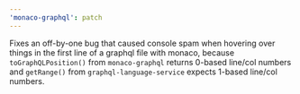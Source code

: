 ```yaml
---
'monaco-graphql': patch
---
```


Fixes an off-by-one bug that caused console spam when hovering over things in the first line of a graphql file with monaco, because `toGraphQLPosition()` from `monaco-graphql` returns 0-based line/col numbers and `getRange()` from `graphql-language-service` expects 1-based line/col numbers.
